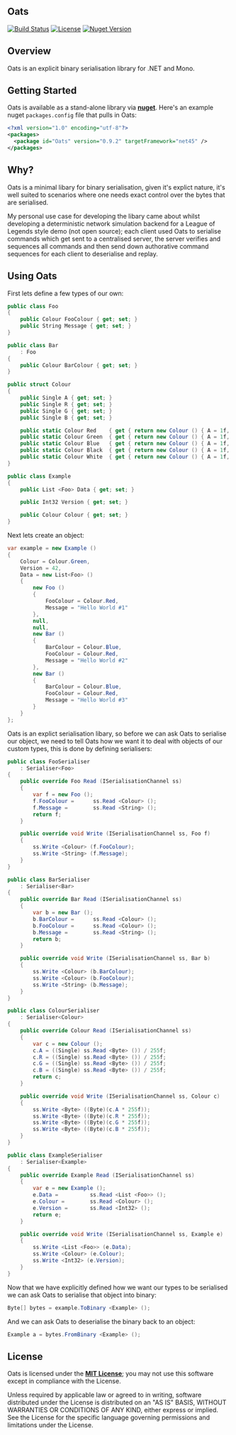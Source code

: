 ## Oats

[![Build Status](https://travis-ci.org/sungiant/oats.png?branch=master)](https://travis-ci.org/sungiant/oats)
[![License](https://img.shields.io/badge/license-MIT-lightgrey.svg)](https://raw.githubusercontent.com/sungiant/oats/master/LICENSE)
[![Nuget Version](https://img.shields.io/nuget/v/Oats.svg)](https://www.nuget.org/packages/Oats)

## Overview

Oats is an explicit binary serialisation library for .NET and Mono.

## Getting Started

Oats is available as a stand-alone library via **[nuget][oats_nuget]**.  Here's an example nuget `packages.config` file that pulls in Oats:

```xml
<?xml version="1.0" encoding="utf-8"?>
<packages>
  <package id="Oats" version="0.9.2" targetFramework="net45" />
</packages>
```

## Why?

Oats is a minimal libary for binary serialisation, given it's explict nature, it's well suited to scenarios where one needs exact control over the bytes that are serialised.

My personal use case for developing the libary came about whilst developing a deterministic network simulation backend for a League of Legends style demo (not open source); each client used Oats to serialise commands which get sent to a centralised server, the server verifies and sequences all commands and then send down authorative command sequences for each client to deserialise and replay.

## Using Oats

First lets define a few types of our own:

```cs
public class Foo
{
    public Colour FooColour { get; set; }
    public String Message { get; set; }
}

public class Bar
    : Foo
{
    public Colour BarColour { get; set; }
}

public struct Colour
{
    public Single A { get; set; }
    public Single R { get; set; }
    public Single G { get; set; }
    public Single B { get; set; }

    public static Colour Red    { get { return new Colour () { A = 1f, R = 1f, G = 0f, B = 0f }; } }
    public static Colour Green  { get { return new Colour () { A = 1f, R = 0f, G = 1f, B = 0f }; } }
    public static Colour Blue   { get { return new Colour () { A = 1f, R = 0f, G = 0f, B = 1f }; } }
    public static Colour Black  { get { return new Colour () { A = 1f, R = 0f, G = 0f, B = 0f }; } }
    public static Colour White  { get { return new Colour () { A = 1f, R = 1f, G = 1f, B = 1f }; } }
}

public class Example
{
    public List <Foo> Data { get; set; }

    public Int32 Version { get; set; }

    public Colour Colour { get; set; }
}
```

Next lets create an object:

```cs
var example = new Example ()
{
    Colour = Colour.Green,
    Version = 42,
    Data = new List<Foo> ()
    {
        new Foo ()
        {
            FooColour = Colour.Red,
            Message = "Hello World #1"
        },
        null,
        null,
        new Bar ()
        {
            BarColour = Colour.Blue,
            FooColour = Colour.Red,
            Message = "Hello World #2"
        },
        new Bar ()
        {
            BarColour = Colour.Blue,
            FooColour = Colour.Red,
            Message = "Hello World #3"
        }
    }
};
```

Oats is an explict serialisation libary, so before we can ask Oats to serialise our object, we need to tell Oats how we want it to deal with objects of our custom types, this is done by defining serialisers:

```cs
public class FooSerialiser
    : Serialiser<Foo>
{
    public override Foo Read (ISerialisationChannel ss)
    {
        var f = new Foo ();
        f.FooColour =      ss.Read <Colour> ();
        f.Message =        ss.Read <String> ();
        return f;
    }

    public override void Write (ISerialisationChannel ss, Foo f)
    {
        ss.Write <Colour> (f.FooColour);
        ss.Write <String> (f.Message);
    }
}

public class BarSerialiser
    : Serialiser<Bar>
{
    public override Bar Read (ISerialisationChannel ss)
    {
        var b = new Bar ();
        b.BarColour =      ss.Read <Colour> ();
        b.FooColour =      ss.Read <Colour> ();
        b.Message =        ss.Read <String> ();
        return b;
    }

    public override void Write (ISerialisationChannel ss, Bar b)
    {
        ss.Write <Colour> (b.BarColour);
        ss.Write <Colour> (b.FooColour);
        ss.Write <String> (b.Message);
    }
}

public class ColourSerialiser
    : Serialiser<Colour>
{
    public override Colour Read (ISerialisationChannel ss)
    {
        var c = new Colour ();
        c.A = ((Single) ss.Read <Byte> ()) / 255f;
        c.R = ((Single) ss.Read <Byte> ()) / 255f;
        c.G = ((Single) ss.Read <Byte> ()) / 255f;
        c.B = ((Single) ss.Read <Byte> ()) / 255f;
        return c;
    }

    public override void Write (ISerialisationChannel ss, Colour c)
    {
        ss.Write <Byte> ((Byte)(c.A * 255f));
        ss.Write <Byte> ((Byte)(c.R * 255f));
        ss.Write <Byte> ((Byte)(c.G * 255f));
        ss.Write <Byte> ((Byte)(c.B * 255f));
    }
}

public class ExampleSerialiser
    : Serialiser<Example>
{
    public override Example Read (ISerialisationChannel ss)
    {
        var e = new Example ();
        e.Data =          ss.Read <List <Foo>> ();
        e.Colour =        ss.Read <Colour> ();
        e.Version =       ss.Read <Int32> ();
        return e;
    }

    public override void Write (ISerialisationChannel ss, Example e)
    {
        ss.Write <List <Foo>> (e.Data);
        ss.Write <Colour> (e.Colour);
        ss.Write <Int32> (e.Version);
    }
}
```

Now that we have explicitly defined how we want our types to be serialised we can ask Oats to serialise that object into binary:

```cs
Byte[] bytes = example.ToBinary <Example> ();
```

And we can ask Oats to deserialise the binary back to an object:

```cs
Example a = bytes.FromBinary <Example> ();
```


## License

Oats is licensed under the **[MIT License][mit]**; you may not use this software except in compliance with the License.

Unless required by applicable law or agreed to in writing, software
distributed under the License is distributed on an "AS IS" BASIS,
WITHOUT WARRANTIES OR CONDITIONS OF ANY KIND, either express or implied.
See the License for the specific language governing permissions and
limitations under the License.

[mit]: https://raw.githubusercontent.com/sungiant/oats/master/LICENSE
[oats_nuget]: https://www.nuget.org/packages/Abacus/
[sources]: https://github.com/sungiant/oats/tree/master/source/oats/src/main/cs
